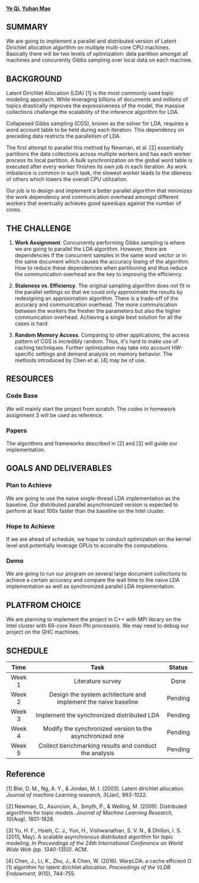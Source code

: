 #### [Ye Qi](https://www.linkedin.com/in/ye-charlotte-qi/), [Yuhan Mao](https://www.linkedin.com/in/yuhan-mao-a09144a5/)

## SUMMARY
We are going to implement a parallel and distributed version of Latent Dirichlet allocation algorithm on multiple multi-core CPU machines. Basically there will be two levels of optimization: data partition amongst all machines and concurently Gibbs sampling over local data on each machine.


## BACKGROUND

Latent Dirichlet Allocation (LDA) [1] is the most commonly used topic modeling approach. While leveraging billions of documents and millions of topics drastically improves the expressiveness of the model, the massive collections challenge the scalability of the inference algorithm for LDA.

Collapesed Gibbs sampling (CGS), known as the solver for LDA, requires a word account table to be held during each iteration. This dependency on preceding data restricts the parallelism of LDA.

The first attempt to parallel this method by Newman, et al. [2] essentially partitions the data collections across multiple workers and has each worker process its local partition. A bulk synchronization on the global word table is executed after every worker finishes its own job in each iteration. As work imbalance is common in such task, the slowest worker leads to the idleness of others which lowers the overall CPU utilization. 

Our job is to design and implement a better parallel algorithm that minimizes the work dependency and communication overhead amongst different workers that eventually achieves good speedups against the number of cores.  


## THE CHALLENGE

1. **Work Assignment**. Concurrently performing Gibbs sampling is where we are going to parallel the LDA algorithm. However, there are dependencies if the concurrent samples in the same word vector or in the same document which causes the accuracy losing of the algorithm. How to reduce these dependencies when partitioning and thus reduce the communication overhead are the key to improving the efficiency.

2. **Staleness vs. Efficiency**. The original sampling algorithm does not fit in the parallel settings so that we could only approximate the results by redesigning an approximation algorithm. There is a trade-off of the accuracy and communication overhead. The more communication between the workers the fresher the parameters but also the higher communication overhead. Achieving a single best solution for all the cases is hard.

3. **Random Memory Access**. Comparing to other applications, the access pattern of CGS is incredibly random. Thus, it's hard to make use of caching techniques. Further optimization may take into account HW-specific settings and demand analysis on memory behavior. The methods introduced by Chen et al. [4] may be of use.

## RESOURCES

### Code Base

We will mainly start the project from scratch. The codes in homework assignment 3 will be used as reference. 

### Papers

The algorithms and frameworks described in [2] and [3] will guide our implementation.
 

## GOALS AND DELIVERABLES

### Plan to Achieve

We are going to use the naive single-thread LDA implementation as the baseline. Our distributed parallel asynchronized version is expected to perform at least 100x faster than the baseline on the Intel cluster.

### Hope to Achieve

If we are ahead of schedule, we hope to conduct optimization on the kernel level and potentially leverage GPUs to acceralte the computations.

### Demo

We are going to run our program on several large document collections to achieve a certain accuracy and compare the wall time to the naive LDA implementation as well as synchronized parallel LDA implementation.


## PLATFROM CHOICE

We are planning to implement the project in C++ with MPI library on the Intel cluster with 68-core Xeon Phi processors. We may need to  debug our project on the GHC machines. 
 

## SCHEDULE

| Time | Task | Status |
|:----:|:----:|:------:|
| Week 1 | Literature survey | Done |
| Week 2 | Design the system achitecture and implement the naive baseline | Pending |
| Week 3 | Implement the synchronized distributed LDA | Pending |
| Week 4 | Modify the synchronized version to the asynchronized one | Pending |
| Week 5 | Collect benchmarking results and conduct the analysis | Pending |


## Reference

[1] Blei, D. M., Ng, A. Y., & Jordan, M. I. (2003). Latent dirichlet allocation. _Journal of machine Learning research, 3_(Jan), 993-1022.

[2] Newman, D., Asuncion, A., Smyth, P., & Welling, M. (2009). Distributed algorithms for topic models. _Journal of Machine Learning Research, 10_(Aug), 1801-1828.

[3] Yu, H. F., Hsieh, C. J., Yun, H., Vishwanathan, S. V. N., & Dhillon, I. S. (2015, May). A scalable asynchronous distributed algorithm for topic modeling. _In Proceedings of the 24th International Conference on World Wide Web (pp. 1340-1350)_. ACM.

[4] Chen, J., Li, K., Zhu, J., & Chen, W. (2016). WarpLDA: a cache efficient O (1) algorithm for latent dirichlet allocation. _Proceedings of the VLDB Endowment, 9_(10), 744-755.
